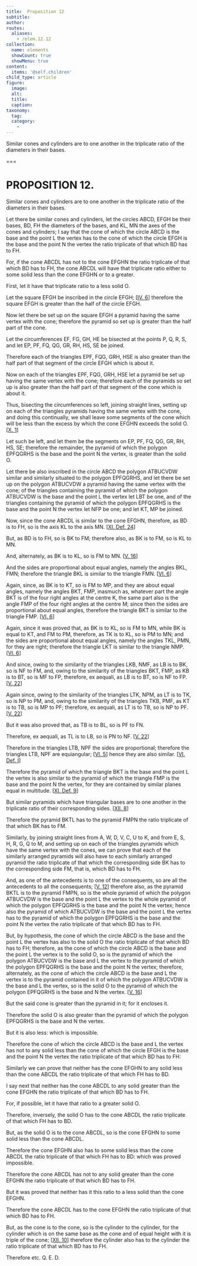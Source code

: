 ```yaml
---
title:  Proposition 12
subtitle: 
author:
routes:
  aliases:
    - /elem.12.12
collection:
  name: elements
  showCount: true
  showMenu: true
content:
  items: '@self.children'
child_type: article
figure:
  image:
  alt:
  title:
  caption:
taxonomy:
  tag:
  category:
    - 
---
```


<p>
       <hi rend="ital">Similar cones and cylinders are to one another in the triplicate ratio of the diameters in their bases.</hi>
      </p>

===

<h1>PROPOSITION 12.</h1>
<p>
       <span class="ital">Similar cones and cylinders are to one another in the triplicate ratio of the diameters in their bases.</span>
      </p>

<p>Let there be similar cones and cylinders, let the circles <span class="ital">ABCD</span>, <span class="ital">EFGH</span> be their bases, <span class="ital">BD</span>, <span class="ital">FH</span> the diameters of the bases, and <span class="ital">KL</span>, <span class="ital">MN</span> the axes of the cones and cylinders; I say that the cone of which the circle <span class="ital">ABCD</span> is the base and the point <span class="ital">L</span> the vertex has to the cone of which the circle <span class="ital">EFGH</span> is the base and the point <span class="ital">N</span> the vertex the ratio triplicate of that which <span class="ital">BD</span> has to <span class="ital">FH</span>. 
      </p>

<p>For, if the cone <span class="ital">ABCDL</span> has not to the cone <span class="ital">EFGHN</span> the ratio triplicate of that which <span class="ital">BD</span> has to <span class="ital">FH</span>, the cone <span class="ital">ABCDL</span> will have that triplicate ratio either to some solid less than the cone <span class="ital">EFGHN</span> or to a greater. </p>

<p>First, let it have that triplicate ratio to a less solid <span class="ital">O</span>. </p>

<p>Let the square <span class="ital">EFGH</span> be inscribed in the circle <span class="ital">EFGH</span>; [<a href="/elem.4.6">IV. 6</a>] therefore the square <span class="ital">EFGH</span> is greater than the half of the circle <span class="ital">EFGH</span>. </p>

<p>Now let there be set up on the square <span class="ital">EFGH</span> a pyramid having the same vertex with the cone; therefore the pyramid so set up is greater than the half part of the cone. <pb n="411"/></p>

<p>Let the circumferences <span class="ital">EF</span>, <span class="ital">FG</span>, <span class="ital">GH</span>, <span class="ital">HE</span> be bisected at the points <span class="ital">P</span>, <span class="ital">Q</span>, <span class="ital">R</span>, <span class="ital">S</span>, and let <span class="ital">EP</span>, <span class="ital">PF</span>, <span class="ital">FQ</span>, <span class="ital">QG</span>, <span class="ital">GR</span>, <span class="ital">RH</span>, <span class="ital">HS</span>, <span class="ital">SE</span> be joined. </p>

<p>Therefore each of the triangles <span class="ital">EPF</span>, <span class="ital">FQG</span>, <span class="ital">GRH</span>, <span class="ital">HSE</span> is also greater than the half part of that segment of the circle <span class="ital">EFGH</span> which is about it. </p>

<p>Now on each of the triangles <span class="ital">EPF</span>, <span class="ital">FQG</span>, <span class="ital">GRH</span>, <span class="ital">HSE</span> let a pyramid be set up having the same vertex with the cone; therefore each of the pyramids so set up is also greater than the half part of that segment of the cone which is about it. </p>

<p>Thus, bisecting the circumferences so left, joining straight lines, setting up on each of the triangles pyramids having the same vertex with the cone, and doing this continually, we shall leave some segments of the cone which will be less than the excess by which the cone <span class="ital">EFGHN</span> exceeds the solid <span class="ital">O</span>. [<a href="/elem.10.1">X. 1</a>] </p>

<p>Let such be left, and let them be the segments on <span class="ital">EP</span>, <span class="ital">PF</span>, <span class="ital">FQ</span>, <span class="ital">QG</span>, <span class="ital">GR</span>, <span class="ital">RH</span>, <span class="ital">HS</span>, <span class="ital">SE</span>; therefore the remainder, the pyramid of which the polygon <span class="ital">EPFQGRHS</span> is the base and the point <span class="ital">N</span> the vertex, is greater than the solid <span class="ital">O</span>. </p>

<p>Let there be also inscribed in the circle <span class="ital">ABCD</span> the polygon <span class="ital">ATBUCVDW</span> similar and similarly situated to the polygon <span class="ital">EPFQGRHS</span>, and let there be set up on the polygon <span class="ital">ATBUCVDW</span> a pyramid having the same vertex with the cone; of the triangles containing the pyramid of which the polygon <span class="ital">ATBUCVDW</span> is the base and the point <span class="ital">L</span> the vertex let <span class="ital">LBT</span> be one, and of the triangles containing the pyramid of which the polygon <span class="ital">EPFQGRHS</span> is the base and the point <span class="ital">N</span> the vertex let <span class="ital">NFP</span> be one; and let <span class="ital">KT</span>, <span class="ital">MP</span> be joined. </p>

<p>Now, since the cone <span class="ital">ABCDL</span> is similar to the cone <span class="ital">EFGHN</span>, therefore, as <span class="ital">BD</span> is to <span class="ital">FH</span>, so is the axis <span class="ital">KL</span> to the axis <span class="ital">MN</span>. [<a href="/elem.11.def.24">XI. Def. 24</a>] <pb n="412"/></p>

<p>But, as <span class="ital">BD</span> is to <span class="ital">FH</span>, so is <span class="ital">BK</span> to <span class="ital">FM</span>; therefore also, as <span class="ital">BK</span> is to <span class="ital">FM</span>, so is <span class="ital">KL</span> to <span class="ital">MN</span>. </p>

<p>And, alternately, as <span class="ital">BK</span> is to <span class="ital">KL</span>, so is <span class="ital">FM</span> to <span class="ital">MN</span>. [<a href="/elem.5.16">V. 16</a>] </p>

<p>And the sides are proportional about equal angles, namely the angles <span class="ital">BKL</span>, <span class="ital">FMN</span>; therefore the triangle <span class="ital">BKL</span> is similar to the triangle <span class="ital">FMN</span>. [<a href="/elem.6.6">VI. 6</a>] </p>

<p>Again, since, as <span class="ital">BK</span> is to <span class="ital">KT</span>, so is <span class="ital">FM</span> to <span class="ital">MP</span>, and they are about equal angles, namely the angles <span class="ital">BKT</span>, <span class="ital">FMP</span>, inasmuch as, whatever part the angle <span class="ital">BKT</span> is of the four right angles at the centre <span class="ital">K</span>, the same part also is the angle <span class="ital">FMP</span> of the four right angles at the centre <span class="ital">M</span>; since then the sides are proportional about equal angles, therefore the triangle <span class="ital">BKT</span> is similar to the triangle <span class="ital">FMP</span>. [<a href="/elem.6.6">VI. 6</a>] </p>

<p>Again, since it was proved that, as <span class="ital">BK</span> is to <span class="ital">KL</span>, so is <span class="ital">FM</span> to <span class="ital">MN</span>, while <span class="ital">BK</span> is equal to <span class="ital">KT</span>, and <span class="ital">FM</span> to <span class="ital">PM</span>, therefore, as <span class="ital">TK</span> is to <span class="ital">KL</span>, so is <span class="ital">PM</span> to <span class="ital">MN</span>; and the sides are proportional about equal angles, namely the angles <span class="ital">TKL</span>, <span class="ital">PMN</span>, for they are right; therefore the triangle <span class="ital">LKT</span> is similar to the triangle <span class="ital">NMP</span>. [<a href="/elem.6.6">VI. 6</a>] </p>

<p>And since, owing to the similarity of the triangles <span class="ital">LKB</span>, <span class="ital">NMF</span>, as <span class="ital">LB</span> is to <span class="ital">BK</span>, so is <span class="ital">NF</span> to <span class="ital">FM</span>, and, owing to the similarity of the triangles <span class="ital">BKT</span>, <span class="ital">FMP</span>, as <span class="ital">KB</span> is to <span class="ital">BT</span>, so is <span class="ital">MF</span> to <span class="ital">FP</span>, therefore, <span class="ital">ex aequali</span>, as <span class="ital">LB</span> is to <span class="ital">BT</span>, so is <span class="ital">NF</span> to <span class="ital">FP</span>. [<a href="/elem.5.22">V. 22</a>] </p>

<p>Again since, owing to the similarity of the triangles <span class="ital">LTK</span>, <span class="ital">NPM</span>, as <span class="ital">LT</span> is to <span class="ital">TK</span>, so is <span class="ital">NP</span> to <span class="ital">PM</span>, and, owing to the similarity of the triangles <span class="ital">TKB</span>, <span class="ital">PMF</span>, as <span class="ital">KT</span> is to <span class="ital">TB</span>, so is <span class="ital">MP</span> to <span class="ital">PF</span>; therefore, <span class="ital">ex aequali</span>, as <span class="ital">LT</span> is to <span class="ital">TB</span>, so is <span class="ital">NP</span> to <span class="ital">PF</span>. [<a href="/elem.5.22">V. 22</a>] <pb n="413"/></p>

<p>But it was also proved that, as <span class="ital">TB</span> is to <span class="ital">BL</span>, so is <span class="ital">PF</span> to <span class="ital">FN</span>. </p>

<p>Therefore, <foreign lang="la">ex aequali</foreign>, as <span class="ital">TL</span> is to <span class="ital">LB</span>, so is <span class="ital">PN</span> to <span class="ital">NF</span>. [<a href="/elem.5.22">V. 22</a>] </p>

<p>Therefore in the triangles <span class="ital">LTB</span>, <span class="ital">NPF</span> the sides are proportional; therefore the triangles <span class="ital">LTB</span>, <span class="ital">NPF</span> are equiangular; [<a href="/elem.6.5">VI. 5</a>] hence they are also similar. [<a href="/elem.6.def.1">VI. Def. I</a>] </p>

<p>Therefore the pyramid of which the triangle <span class="ital">BKT</span> is the base and the point <span class="ital">L</span> the vertex is also similar to the pyramid of which the triangle <span class="ital">FMP</span> is the base and the point <span class="ital">N</span> the vertex, for they are contained by similar planes equal in multitude. [<a href="/elem.11.def.9">XI. Def. 9</a>] </p>

<p>But similar pyramids which have triangular bases are to one another in the triplicate ratio of their corresponding sides. [<a href="/elem.12.8">XII. 8</a>] </p>

<p>Therefore the pyramid <span class="ital">BKTL</span> has to the pyramid <span class="ital">FMPN</span> the ratio triplicate of that which <span class="ital">BK</span> has to <span class="ital">FM</span>. </p>

<p>Similarly, by joining straight lines from <span class="ital">A</span>, <span class="ital">W</span>, <span class="ital">D</span>, <span class="ital">V</span>, <span class="ital">C</span>, <span class="ital">U</span> to <span class="ital">K</span>, and from <span class="ital">E</span>, <span class="ital">S</span>, <span class="ital">H</span>, <span class="ital">R</span>, <span class="ital">G</span>, <span class="ital">Q</span> to <span class="ital">M</span>, and setting up on each of the triangles pyramids which have the same vertex with the cones, we can prove that each of the similarly arranged pyramids will also have to each similarly arranged pyramid the ratio triplicate of that which the corresponding side <span class="ital">BK</span> has to the corresponding side <span class="ital">FM</span>, that is, which <span class="ital">BD</span> has to <span class="ital">FH</span>. </p>

<p>And, as one of the antecedents is to one of the consequents, so are all the antecedents to all the consequents; [<a href="/elem.5.12">V. 12</a>] therefore also, as the pyramid <span class="ital">BKTL</span> is to the pyramid <span class="ital">FMPN</span>, so is the whole pyramid of which the polygon <span class="ital">ATBUCVDW</span> is the base and the point <span class="ital">L</span> the vertex to the whole pyramid of which the polygon <span class="ital">EPFQGRHS</span> is the base and the point <span class="ital">N</span> the vertex; hence also the pyramid of which <span class="ital">ATBUCVDW</span> is the base and the point <span class="ital">L</span> the vertex has to the pyramid of which the polygon <span class="ital">EPFQGRHS</span> is the base and the point <span class="ital">N</span> the vertex the ratio triplicate of that which <span class="ital">BD</span> has to <span class="ital">FH</span>. </p>

<p>But, by hypothesis, the cone of which the circle <span class="ital">ABCD</span>
       <pb n="414"/>is the base and the point <span class="ital">L</span> the vertex has also to the solid <span class="ital">O</span> the ratio triplicate of that which <span class="ital">BD</span> has to <span class="ital">FH</span>; therefore, as the cone of which the circle <span class="ital">ABCD</span> is the base and the point <span class="ital">L</span> the vertex is to the solid <span class="ital">O</span>, so is the pyramid of which the polygon <span class="ital">ATBUCVDW</span> is the base and <span class="ital">L</span> the vertex to the pyramid of which the polygon <span class="ital">EPFQGRHS</span> is the base and the point <span class="ital">N</span> the vertex; therefore, alternately, as the cone of which the circle <span class="ital">ABCD</span> is the base and <span class="ital">L</span> the vertex is to the pyramid contained in it of which the polygon <span class="ital">ATBUCVDW</span> is the base and <span class="ital">L</span> the vertex, so is the solid <span class="ital">O</span> to the pyramid of which the polygon <span class="ital">EPFQGRHS</span> is the base and <span class="ital">N</span> the vertex. [<a href="/elem.5.16">V. 16</a>] </p>

<p>But the said cone is greater than the pyramid in it; for it encloses it. </p>

<p>Therefore the solid <span class="ital">O</span> is also greater than the pyramid of which the polygon <span class="ital">EPFQGRHS</span> is the base and <span class="ital">N</span> the vertex. </p>

<p>But it is also less: which is impossible. </p>

<p>Therefore the cone of which the circle <span class="ital">ABCD</span> is the base and <span class="ital">L</span> the vertex has not to any solid less than the cone of which the circle <span class="ital">EFGH</span> is the base and the point <span class="ital">N</span> the vertex the ratio triplicate of that which <span class="ital">BD</span> has to <span class="ital">FH</span>: </p>

<p>Similarly we can prove that neither has the cone <span class="ital">EFGHN</span> to any solid less than the cone <span class="ital">ABCDL</span> the ratio triplicate of that which <span class="ital">FH</span> has to <span class="ital">BD</span>. </p>

<p>I say next that neither has the cone <span class="ital">ABCDL</span> to any solid greater than the cone <span class="ital">EFGHN</span> the ratio triplicate of that which <span class="ital">BD</span> has to <span class="ital">FH</span>. </p>

<p>For, if possible, let it have that ratio to a greater solid <span class="ital">O</span>. </p>

<p>Therefore, inversely, the solid <span class="ital">O</span> has to the cone <span class="ital">ABCDL</span> the ratio triplicate of that which <span class="ital">FH</span> has to <span class="ital">BD</span>. </p>

<p>But, as the solid <span class="ital">O</span> is to the cone <span class="ital">ABCDL</span>, so is the cone <span class="ital">EFGHN</span> to some solid less than the cone <span class="ital">ABCDL</span>. </p>

<p>Therefore the cone <span class="ital">EFGHN</span> also has to some solid less than the cone <span class="ital">ABCDL</span> the ratio triplicate of that which <span class="ital">FH</span> has to <span class="ital">BD</span>: which was proved impossible. <pb n="415"/></p>

<p>Therefore the cone <span class="ital">ABCDL</span> has not to any solid greater than the cone <span class="ital">EFGHN</span> the ratio triplicate of that which <span class="ital">BD</span> has to <span class="ital">FH</span>. </p>

<p>But it was proved that neither has it this ratio to a less solid than the cone <span class="ital">EFGHN</span>. </p>

<p>Therefore the cone <span class="ital">ABCDL</span> has to the cone <span class="ital">EFGHN</span> the ratio triplicate of that which <span class="ital">BD</span> has to <span class="ital">FH</span>. </p>

<p>But, as the cone is to the cone, so is the cylinder to the cylinder, for the cylinder which is on the same base as the cone and of equal height with it is triple of the cone; [<a href="/elem.12.10">XII. 10</a>] therefore the cylinder also has to the cylinder the ratio triplicate of that which <span class="ital">BD</span> has to <span class="ital">FH</span>. </p>

<p>Therefore etc. Q. E. D.</p>
